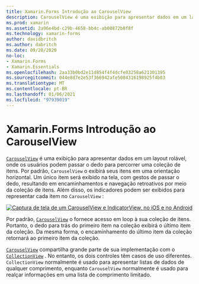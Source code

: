 ```yaml
---
title: Xamarin.Forms Introdução ao CarouselView
description: CarouselView é uma exibição para apresentar dados em um layout rolável, onde os usuários podem passar o dedo para percorrer uma coleção de itens.
ms.prod: xamarin
ms.assetid: 2a96e4bd-c29b-4658-bb4c-ab00872b0f8f
ms.technology: xamarin-forms
author: davidbritch
ms.author: dabritch
ms.date: 09/28/2020
no-loc:
- Xamarin.Forms
- Xamarin.Essentials
ms.openlocfilehash: 2aa33b0bd2e11d854f4f4dcfe03258a621301395
ms.sourcegitcommit: 044e8d7e2e53f366942afe5084316198925f4b03
ms.translationtype: MT
ms.contentlocale: pt-BR
ms.lasthandoff: 01/06/2021
ms.locfileid: "97939019"
---
```

# <a name="no-locxamarinforms-carouselview-introduction"></a>Xamarin.Forms Introdução ao CarouselView

[`CarouselView`](xref:Xamarin.Forms.CarouselView) é uma exibição para apresentar dados em um layout rolável, onde os usuários podem passar o dedo para percorrer uma coleção de itens. Por padrão, `CarouselView` o exibirá seus itens em uma orientação horizontal. Um único item será exibido na tela, com gestos de passar o dedo, resultando em encaminhamentos e navegação retroativos por meio da coleção de itens. Além disso, os indicadores podem ser exibidos para representar cada item no `CarouselView` :

[![Captura de tela de um CarouselView e IndicatorView, no iOS e no Android](populate-data-images/indicators.png "Círculos de IndicatorView")](populate-data-images/indicators-large.png#lightbox "Círculos de IndicatorView")

Por padrão, [`CarouselView`](xref:Xamarin.Forms.CarouselView) o fornece acesso em loop à sua coleção de itens. Portanto, o dedo para trás do primeiro item na coleção exibirá o último item da coleção. Da mesma forma, o encaminhamento do último item da coleção retornará ao primeiro item da coleção.

[`CarouselView`](xref:Xamarin.Forms.CarouselView) compartilha grande parte de sua implementação com o [`CollectionView`](xref:Xamarin.Forms.CollectionView) . No entanto, os dois controles têm casos de uso diferentes. `CollectionView` normalmente é usado para apresentar listas de dados de qualquer comprimento, enquanto `CarouselView` normalmente é usado para realçar informações em uma lista de comprimento limitado.
